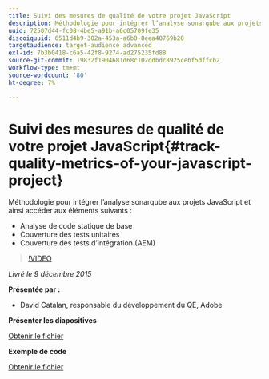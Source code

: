 ```yaml
---
title: Suivi des mesures de qualité de votre projet JavaScript
description: Méthodologie pour intégrer l’analyse sonarqube aux projets JavaScript et ainsi accéder à l’analyse de code statique de base ・ Couverture de test unitaire ・ Couverture de test d’intégration (AEM)
uuid: 72507d44-fc08-4be5-a91b-a6c05709fe35
discoiquuid: 6511d4b9-302a-453a-a6b0-8eea40769b20
targetaudience: target-audience advanced
exl-id: 7b3b0418-c6a5-42f8-9274-ad275235fd88
source-git-commit: 19832f1904681d68c102ddbdc8925cebf5dffcb2
workflow-type: tm+mt
source-wordcount: '80'
ht-degree: 7%

---
```


# Suivi des mesures de qualité de votre projet JavaScript{#track-quality-metrics-of-your-javascript-project}

Méthodologie pour intégrer l’analyse sonarqube aux projets JavaScript et ainsi accéder aux éléments suivants :

* Analyse de code statique de base
* Couverture des tests unitaires
* Couverture des tests d’intégration (AEM)

>[!VIDEO](https://video.tv.adobe.com/v/19372/?quality=9)

*Livré le 9 décembre 2015*

**Présentée par :**

* David Catalan, responsable du développement du QE, Adobe

**Présenter les diapositives**

[Obtenir le fichier](assets/aem-gems-js-quality-metrics-12-9-15.pdf)

**Exemple de code**

[Obtenir le fichier](assets/com-adobe-granite-ui-utils-timing-with-licenses.zip)
<!--
[Get back to the Overview](https://helpx.adobe.com/experience-manager/kt/eseminars/gems/aem-index.html)
-->
